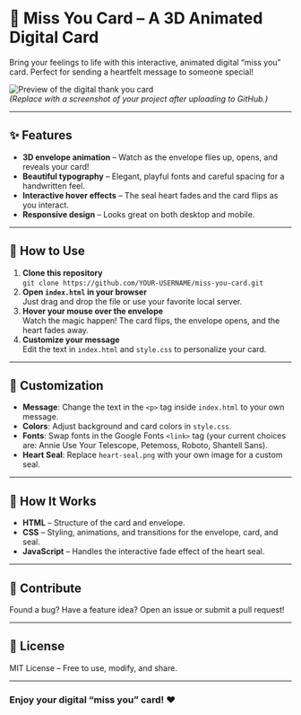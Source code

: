 # 💌 Miss You Card – A 3D Animated Digital Card

Bring your feelings to life with this interactive, animated digital “miss you” card. Perfect for sending a heartfelt message to someone special!

![Preview of the digital thank you card](https://via.placeholder.com/300x200)  
*(Replace with a screenshot of your project after uploading to GitHub.)*

---

## ✨ Features

- **3D envelope animation** – Watch as the envelope flies up, opens, and reveals your card!
- **Beautiful typography** – Elegant, playful fonts and careful spacing for a handwritten feel.
- **Interactive hover effects** – The seal heart fades and the card flips as you interact.
- **Responsive design** – Looks great on both desktop and mobile.

---

## 🚀 How to Use

1. **Clone this repository**  
   `git clone https://github.com/YOUR-USERNAME/miss-you-card.git`
2. **Open `index.html` in your browser**  
   Just drag and drop the file or use your favorite local server.
3. **Hover your mouse over the envelope**  
   Watch the magic happen! The card flips, the envelope opens, and the heart fades away.
4. **Customize your message**  
   Edit the text in `index.html` and `style.css` to personalize your card.

---

## 🔧 Customization

- **Message**: Change the text in the `<p>` tag inside `index.html` to your own message.
- **Colors**: Adjust background and card colors in `style.css`.
- **Fonts**: Swap fonts in the Google Fonts `<link>` tag (your current choices are: Annie Use Your Telescope, Petemoss, Roboto, Shantell Sans).
- **Heart Seal**: Replace `heart-seal.png` with your own image for a custom seal.

---

## 📜 How It Works

- **HTML** – Structure of the card and envelope.
- **CSS** – Styling, animations, and transitions for the envelope, card, and seal.
- **JavaScript** – Handles the interactive fade effect of the heart seal.

---

## 🙌 Contribute

Found a bug? Have a feature idea? Open an issue or submit a pull request!

---

## 📄 License

MIT License – Free to use, modify, and share.

---

### Enjoy your digital “miss you” card! ❤️

